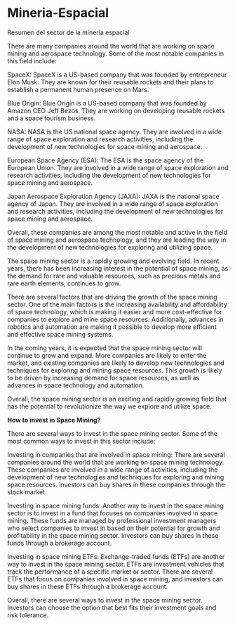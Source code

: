 # Mineria-Espacial
Resumen del sector de la minería espacial

There are many companies around the world that are working on space mining and aerospace technology. Some of the most notable companies in this field include:

SpaceX: SpaceX is a US-based company that was founded by entrepreneur Elon Musk. They are known for their reusable rockets and their plans to establish a permanent human presence on Mars.

Blue Origin: Blue Origin is a US-based company that was founded by Amazon CEO Jeff Bezos. They are working on developing reusable rockets and a space tourism business.

NASA: NASA is the US national space agency. They are involved in a wide range of space exploration and research activities, including the development of new technologies for space mining and aerospace.

European Space Agency (ESA): The ESA is the space agency of the European Union. They are involved in a wide range of space exploration and research activities, including the development of new technologies for space mining and aerospace.

Japan Aerospace Exploration Agency (JAXA): JAXA is the national space agency of Japan. They are involved in a wide range of space exploration and research activities, including the development of new technologies for space mining and aerospace.

Overall, these companies are among the most notable and active in the field of space mining and aerospace technology, and they are leading the way in the development of new technologies for exploring and utilizing space.

The space mining sector is a rapidly growing and evolving field. In recent years, there has been increasing interest in the potential of space mining, as the demand for rare and valuable resources, such as precious metals and rare earth elements, continues to grow.

There are several factors that are driving the growth of the space mining sector. One of the main factors is the increasing availability and affordability of space technology, which is making it easier and more cost-effective for companies to explore and mine space resources. Additionally, advances in robotics and automation are making it possible to develop more efficient and effective space mining systems.

In the coming years, it is expected that the space mining sector will continue to grow and expand. More companies are likely to enter the market, and existing companies are likely to develop new technologies and techniques for exploring and mining space resources. This growth is likely to be driven by increasing demand for space resources, as well as advances in space technology and automation.

Overall, the space mining sector is an exciting and rapidly growing field that has the potential to revolutionize the way we explore and utilize space.

**How to invest in Space Mining?**

There are several ways to invest in the space mining sector. Some of the most common ways to invest in this sector include:

Investing in companies that are involved in space mining: There are several companies around the world that are working on space mining technology. These companies are involved in a wide range of activities, including the development of new technologies and techniques for exploring and mining space resources. Investors can buy shares in these companies through the stock market.

Investing in space mining funds: Another way to invest in the space mining sector is to invest in a fund that focuses on companies involved in space mining. These funds are managed by professional investment managers who select companies to invest in based on their potential for growth and profitability in the space mining sector. Investors can buy shares in these funds through a brokerage account.

Investing in space mining ETFs: Exchange-traded funds (ETFs) are another way to invest in the space mining sector. ETFs are investment vehicles that track the performance of a specific market or sector. There are several ETFs that focus on companies involved in space mining, and investors can buy shares in these ETFs through a brokerage account.

Overall, there are several ways to invest in the space mining sector. Investors can choose the option that best fits their investment goals and risk tolerance.
